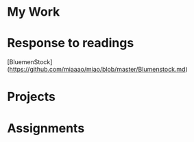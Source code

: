 # My Work

# Response to readings

[BluemenStock] (https://github.com/miaaao/miao/blob/master/Blumenstock.md)

# Projects

# Assignments


